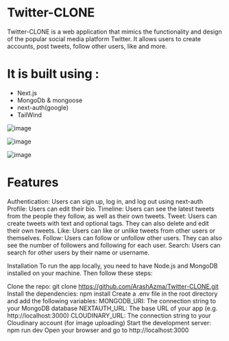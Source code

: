 
# Twitter-CLONE
Twitter-CLONE is a web application that mimics the functionality and design of the popular social media platform Twitter.  It allows users to create accounts, post tweets, follow other users, like and more.
# It is built using :
- Next.js
- MongoDb & mongoose
- next-auth(google)
- TailWind
  
![image](https://github.com/ArashAzma/Twitter-CLONE/assets/46264576/0edd0a0d-fb43-4d62-b9b8-97862d395fe7)

![image](https://github.com/ArashAzma/Twitter-CLONE/assets/46264576/2d4bd5eb-8507-4c7d-8975-54f4031634c9)

![image](https://github.com/ArashAzma/Twitter-CLONE/assets/46264576/181e8665-5ab7-4510-959a-c61de5072833)


# Features
Authentication: Users can sign up, log in, and log out using next-auth
Profile: Users can edit their bio.
Timeline: Users can see the latest tweets from the people they follow, as well as their own tweets.
Tweet: Users can create tweets with text and optional tags. They can also delete and edit their own tweets.
Like: Users can like or unlike tweets from other users or themselves.
Follow: Users can follow or unfollow other users. They can also see the number of followers and following for each user.
Search: Users can search for other users by their name or username.

Installation
To run the app locally, you need to have Node.js and MongoDB installed on your machine. Then follow these steps:

Clone the repo: git clone https://github.com/ArashAzma/Twitter-CLONE.git
Install the dependencies: npm install
Create a .env file in the root directory and add the following variables:
MONGODB_URI: The connection string to your MongoDB database
NEXTAUTH_URL: The base URL of your app (e.g. http://localhost:3000)
CLOUDINARY_URL: The connection string to your Cloudinary account (for image uploading)
Start the development server: npm run dev
Open your browser and go to http://localhost:3000

